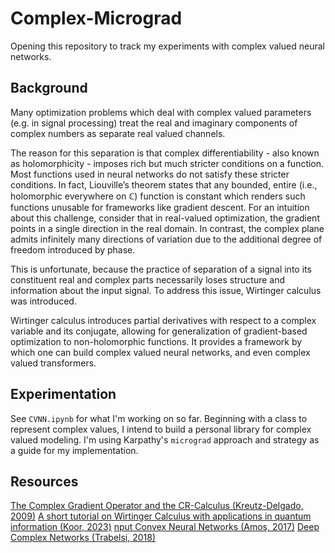 # Complex-Micrograd
Opening this repository to track my experiments with complex valued neural networks.

## Background
Many optimization problems which deal with complex valued parameters (e.g. 
in signal processing) treat the real and imaginary components of complex numbers as separate real valued channels. 

The reason for this separation is that complex differentiability - also known as holomorphicity - imposes rich 
but much stricter conditions on a function. Most functions used in neural networks do not satisfy these stricter 
conditions. In fact, Liouville’s theorem states that any bounded, entire (i.e., holomorphic everywhere on ℂ) function 
is constant which renders
such functions unusable for frameworks like gradient descent. For an intuition about this challenge, consider that 
in real-valued optimization, the gradient points in a single direction in the real domain. In contrast, the 
complex plane admits infinitely many directions of variation due to the additional degree of freedom introduced 
by phase.

This is unfortunate, because the practice of separation of a signal into its constituent real and complex parts 
necessarily loses structure and information about the input signal. To address this issue, Wirtinger calculus was
introduced.

Wirtinger calculus introduces partial derivatives with respect to a complex variable and its conjugate, allowing
for generalization of gradient-based optimization to non-holomorphic functions. It provides a framework by which 
one can build complex valued neural networks, and even complex valued transformers. 

## Experimentation
See `CVNN.ipynb` for what I'm working on so far. Beginning with a class to represent complex values, I intend to 
build a personal library for complex valued modeling. I'm using Karpathy's `micrograd` approach and strategy as a 
guide for my implementation.

## Resources
[The Complex Gradient Operator
and the CR-Calculus (Kreutz-Delgado, 2009)](https://arxiv.org/pdf/0906.4835)
[A short tutorial on Wirtinger Calculus with applications in
quantum information (Koor, 2023)](https://arxiv.org/pdf/2312.04858)
[nput Convex Neural Networks (Amos, 2017)](https://arxiv.org/pdf/1609.07152)
[Deep Complex Networks (Trabelsi, 2018)](https://arxiv.org/pdf/1705.09792)
